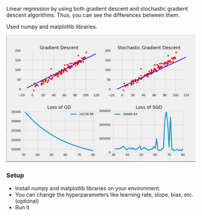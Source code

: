 Linear regression by using both gradient descent and stochastic gradient descent algorithms. Thus, you can see the differences between them.

Used numpy and matplotlib libraries.

![](gd_vs_sgd.gif)

### Setup
- Install numpy and matplotlib libraries on your environment.
- You can change the hyperparameters like learning rate, slope, bias, etc. (optional) 
- Run it

